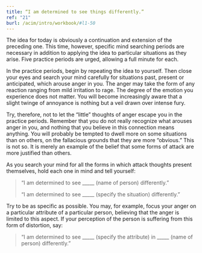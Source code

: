 ```yaml
---
title: “I am determined to see things differently.”
ref: "21"
burl: /acim/intro/workbook/#l1-50
---
```


The idea for today is obviously a continuation and extension of the
preceding one. This time, however, specific mind searching periods are
necessary in addition to applying the idea to particular situations as
they arise. Five practice periods are urged, allowing a full minute for
each.

In the practice periods, begin by repeating the idea to yourself. Then
close your eyes and search your mind carefully for situations past,
present or anticipated, which arouse anger in you. The anger may take
the form of any reaction ranging from mild irritation to rage. The degree
of the emotion you experience does not matter. You will become
increasingly aware that a slight twinge of annoyance is nothing but a
veil drawn over intense fury.

Try, therefore, not to let the “little” thoughts of anger escape you in
the practice periods. Remember that you do not really recognize what
arouses anger in you, and nothing that you believe in this connection
means anything. You will probably be tempted to dwell more on some
situations than on others, on the fallacious grounds that they are more
“obvious.” This is not so. It is merely an example of the belief that
some forms of attack are more justified than others.

As you search your mind for all the forms in which attack thoughts
present themselves, hold each one in mind and tell yourself:

> “I am determined to see \_\_\_\_\_ (name of person) differently.”
>
> “I am determined to see \_\_\_\_\_ (specify the situation)
> differently.”

Try to be as specific as possible. You may, for example, focus your anger
on a particular attribute of a particular person, believing that the
anger is limited to this aspect. If your perception of the person is
suffering from this form of distortion, say:

> “I am determined to see \_\_\_\_\_ (specify the attribute) in
> \_\_\_\_\_ (name of person) differently.”

